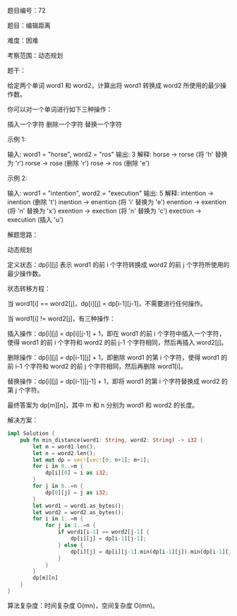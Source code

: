 题目编号：72

题目：编辑距离

难度：困难

考察范围：动态规划

题干：

给定两个单词 word1 和 word2，计算出将 word1 转换成 word2 所使用的最少操作数。

你可以对一个单词进行如下三种操作：

插入一个字符
删除一个字符
替换一个字符

示例 1:

输入: word1 = "horse", word2 = "ros"
输出: 3
解释: 
horse -> rorse (将 'h' 替换为 'r')
rorse -> rose (删除 'r')
rose -> ros (删除 'e')

示例 2:

输入: word1 = "intention", word2 = "execution"
输出: 5
解释: 
intention -> inention (删除 't')
inention -> enention (将 'i' 替换为 'e')
enention -> exention (将 'n' 替换为 'x')
exention -> exection (将 'n' 替换为 'c')
exection -> execution (插入 'u')

解题思路：

动态规划

定义状态：dp[i][j] 表示 word1 的前 i 个字符转换成 word2 的前 j 个字符所使用的最少操作数。

状态转移方程：

当 word1[i] == word2[j]，dp[i][j] = dp[i-1][j-1]，不需要进行任何操作。

当 word1[i] != word2[j]，有三种操作：

插入操作：dp[i][j] = dp[i][j-1] + 1，即在 word1 的前 i 个字符中插入一个字符，使得 word1 的前 i 个字符和 word2 的前 j-1 个字符相同，然后再插入 word2[j]。

删除操作：dp[i][j] = dp[i-1][j] + 1，即删除 word1 的第 i 个字符，使得 word1 的前 i-1 个字符和 word2 的前 j 个字符相同，然后再删除 word1[i]。

替换操作：dp[i][j] = dp[i-1][j-1] + 1，即将 word1 的第 i 个字符替换成 word2 的第 j 个字符。

最终答案为 dp[m][n]，其中 m 和 n 分别为 word1 和 word2 的长度。

解决方案：

```rust
impl Solution {
    pub fn min_distance(word1: String, word2: String) -> i32 {
        let m = word1.len();
        let n = word2.len();
        let mut dp = vec![vec![0; n+1]; m+1];
        for i in 0..=m {
            dp[i][0] = i as i32;
        }
        for j in 0..=n {
            dp[0][j] = j as i32;
        }
        let word1 = word1.as_bytes();
        let word2 = word2.as_bytes();
        for i in 1..=m {
            for j in 1..=n {
                if word1[i-1] == word2[j-1] {
                    dp[i][j] = dp[i-1][j-1];
                } else {
                    dp[i][j] = dp[i][j-1].min(dp[i-1][j]).min(dp[i-1][j-1]) + 1;
                }
            }
        }
        dp[m][n]
    }
}
```

算法复杂度：时间复杂度 O(mn)，空间复杂度 O(mn)。